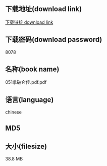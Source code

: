 ## 下载地址(download link)
[下载链接 download link](https://voluble-croquembouche-d321dc.netlify.app/?s=051%E6%8B%BF%E7%A0%B4%E4%BB%91%E4%BC%A0.pdf)

## 下载密码(download password)
8078

## 名称(book name)
051拿破仑传.pdf.pdf

## 语言(language)
chinese

## MD5


## 大小(filesize)
38.8 MB
